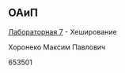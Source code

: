 ## ОАиП

[Лабораторная 7](https://github.com/programming-653501/KharanekaMP/tree/master/%D0%9E%D0%90%D0%B8%D0%9F.%20%D0%9B%D0%B0%D0%B1.%207) - Хеширование

Хоронеко Максим Павлович

653501
